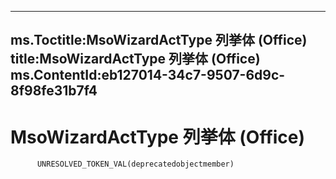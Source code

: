 



---
ms.Toctitle:MsoWizardActType 列挙体 (Office)
title:MsoWizardActType 列挙体 (Office)
ms.ContentId:eb127014-34c7-9507-6d9c-8f98fe31b7f4
---
# MsoWizardActType 列挙体 (Office)





          UNRESOLVED_TOKEN_VAL(deprecatedobjectmember)
        


